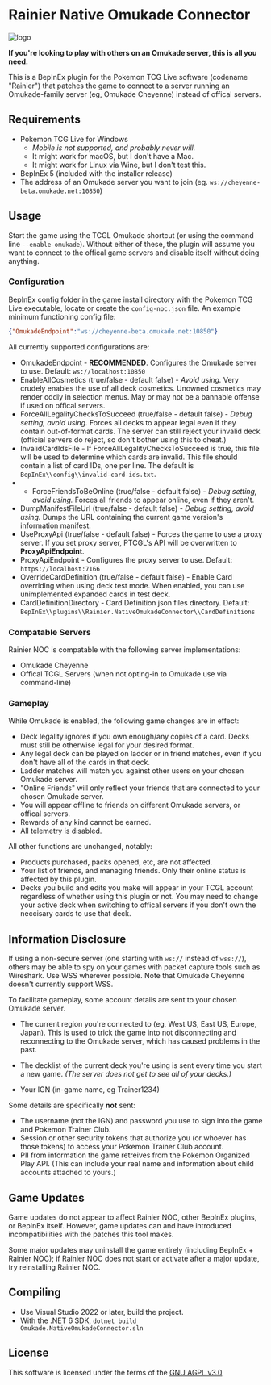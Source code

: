 ﻿# Rainier Native Omukade Connector
![logo](noc-logo.png)

**If you're looking to play with others on an Omukade server, this is all you need.**

This is a BepInEx plugin for the Pokemon TCG Live software (codename "Rainier") that patches the game
to connect to a server running an Omukade-family server (eg, Omukade Cheyenne) instead of offical servers.

## Requirements
* Pokemon TCG Live for Windows
    * _Mobile is not supported, and probably never will._
    * It might work for macOS, but I don't have a Mac.
    * It might work for Linux via Wine, but I don't test this.
* BepInEx 5 (included with the installer release)
* The address of an Omukade server you want to join (eg. `ws://cheyenne-beta.omukade.net:10850`)

## Usage
Start the game using the TCGL Omukade shortcut (or using the command line `--enable-omukade`).
Without either of these, the plugin will assume you want to connect to the offical game servers and disable itself without doing anything.

### Configuration
BepInEx config folder in the game install directory with the Pokemon TCG Live executable, locate or create the `config-noc.json` file. An example minimum functioning config file:
```json
{"OmukadeEndpoint":"ws://cheyenne-beta.omukade.net:10850"}
```
All currently supported configurations are:
* OmukadeEndpoint - **RECOMMENDED**. Configures the Omukade server to use. Default: `ws://localhost:10850`
* EnableAllCosmetics (true/false - default false) - _Avoid using._ Very crudely enables the use of all deck cosmetics. Unowned cosmetics may render oddly in selection menus. May or may not be a bannable offense if used on offical servers.
* ForceAllLegalityChecksToSucceed (true/false - default false) - _Debug setting, avoid using._ Forces all decks to appear legal even if they contain out-of-format cards. The server can still reject your invalid deck (official servers do reject, so don't bother using this to cheat.)
* InvalidCardIdsFile - If ForceAllLegalityChecksToSucceed is true, this file will be used to determine which cards are invalid. This file should contain a list of card IDs, one per line. The default is `BepInEx\\config\\invalid-card-ids.txt`.
* * ForceFriendsToBeOnline (true/false - default false) - _Debug setting, avoid using._ Forces all friends to appear online, even if they aren't.
* DumpManifestFileUrl (true/false - default false) - _Debug setting, avoid using._ Dumps the URL containing the current game version's information manifest.
* UseProxyApi (true/false - default false) - Forces the game to use a proxy server. If you set proxy server, PTCGL's API will be overwritten to **ProxyApiEndpoint**. 
* ProxyApiEndpoint - Configures the proxy server to use. Default: `https://localhost:7166`
* OverrideCardDefinition (true/false - default false) - Enable Card overriding when using deck test mode. When enabled, you can use unimplemented expanded cards in test deck.
* CardDefinitionDirectory - Card Definition json files directory. Default: `BepInEx\\plugins\\Rainier.NativeOmukadeConnector\\CardDefinitions`
### Compatable Servers
Rainier NOC is compatable with the following server implementations:
* Omukade Cheyenne
* Offical TCGL Servers (when not opting-in to Omukade use via command-line)

### Gameplay
While Omukade is enabled, the following game changes are in effect:
* Deck legality ignores if you own enough/any copies of a card. Decks must still be otherwise legal for your desired format.
* Any legal deck can be played on ladder or in friend matches, even if you don't have all of the cards in that deck.
* Ladder matches will match you against other users on your chosen Omukade server.
* "Online Friends" will only reflect your friends that are connected to your chosen Omukade server.
* You will appear offline to friends on different Omukade servers, or offical servers.
* Rewards of any kind cannot be earned.
* All telemetry is disabled.

All other functions are unchanged, notably:
* Products purchased, packs opened, etc, are not affected.
* Your list of friends, and managing friends. Only their online status is affected by this plugin.
* Decks you build and edits you make will appear in your TCGL account regardless of whether using this plugin or not.
  You may need to change your active deck when switching to offical servers if you don't own the neccisary cards to use that deck.

## Information Disclosure
If using a non-secure server (one starting with `ws://` instead of `wss://`), others may be able to spy on your games with packet capture tools such as Wireshark. Use WSS wherever possible.
Note that Omukade Cheyenne doesn't currently support WSS.

To facilitate gameplay, some account details are sent to your chosen Omukade server.
* The current region you're connected to (eg, West US, East US, Europe, Japan). This is used to trick the game into not
  disconnecting and reconnecting to the Omukade server, which has caused problems in the past.

* The decklist of the current deck you're using is sent every time you start a new game. _(The server does not get to see all of your decks.)_
* Your IGN (in-game name, eg Trainer1234)

Some details are specifically **not** sent:
* The username (not the IGN) and password you use to sign into the game and Pokemon Trainer Club.
* Session or other security tokens that authorize you (or whoever has those tokens) to access your Pokemon Trainer Club account.
* PII from information the game retreives from the Pokemon Organized Play API. (This can include your real name and information about child accounts attached to yours.)

## Game Updates
Game updates do not appear to affect Rainier NOC, other BepInEx plugins, or BepInEx itself. However,
game updates can and have introduced incompatibilities with the patches this tool makes.

Some major updates may uninstall the game entirely (including BepInEx + Rainier NOC); if Rainier NOC does not start or activate after a major update, try reinstalling Rainier NOC.

## Compiling
* Use Visual Studio 2022 or later, build the project.
* With the .NET 6 SDK, `dotnet build Omukade.NativeOmukadeConnector.sln`

## License
This software is licensed under the terms of the [GNU AGPL v3.0](https://www.gnu.org/licenses/agpl-3.0.en.html)